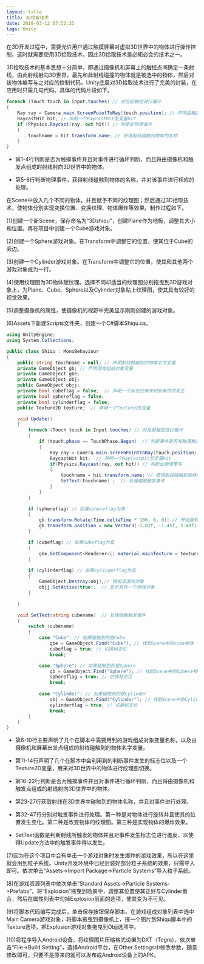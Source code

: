 ```yaml
---
layout: title
title: 3D拾取技术
date: 2019-03-12 07:52:33
tags: Unity
---
```

在3D开发过程中，需要允许用户通过触摸屏幕对虚拟3D世界中的物体进行操作控制，这时就需要使用3D拾取技术，因此3D拾取技术是必知必会的技术之一。

<!--more-->

3D拾取技术的基本思想十分简单，即通过摄像机和屏幕上的触控点间确定一条射线，由此射线射向3D世界，最先和此射线碰撞的物体就是被选中的物体，然后对该物体编写与之对应的控制代码。Unity底层对3D拾取技术进行了完美的封装，在应用时只需几句代码。具体的代码片段如下。
```cs
foreach (Touch touch in Input.touches) // 对当前触控进行循环
{
    Ray ray = Camera.main.ScreenPointToRay(touch.position); // 声明由触控点和摄像机组成的射线
    RaycastHit hit; // 声明一个RaycastHit型变量hit
    if (Physics.Raycast(ray, out hit)) // 判断此物理事件
    {
        touchname = hit.transform.name; // 获得射线碰触到物体的名称
    }
}
```
* 第1-4行判断是否为触摸事件并且对事件进行循环判断，而且将由摄像机和触发点组成的射线射向3D世界中的物体。
                
* 第5-8行判断物理事件，获得射线碰触到物体的名称，并对该事件进行相应的处理。
                
在Scene中放入几个不同的物体，并且赋予不同的纹理图；然后通过3D拾取技术，使物体分别实现变换位置、变换纹理、物体爆炸等效果。制作过程如下。
                
(1)创建一个新Scene，保存命名为“3Dshiqu”，创建Plane作为地板，调整其大小和位置。再在项目中创建一个Cube游戏对象。

(2)创建一个Sphere游戏对象。在Transform中调整它的位置，使其位于Cube的旁边。

(3)创建一个Cylinder游戏对象。在Transform中调整它的位置，使其和其他两个游戏对象成为一行。

(4)使用纹理图为3D物体赋纹理。选择不同却适当的纹理图分别拖曳到3D游戏对象上，为Plane、Cube、Sphere以及Cylinder对象贴上纹理图，使其具有较好的视觉效果。

(5)调整摄像机的属性，使摄像机的视野中完美显示刚刚创建的游戏对象。

(6)Assets下新建Scripts文件夹，创建一个C#脚本Shiqu.cs。
```cs
using UnityEngine;
using System.Collections;

public class Shiqu : MonoBehaviour
{
	public string touchname = null; // 声明射线触碰到的物体名字变量
	private GameObject gb; // 声明游戏组成对象变量
	private GameObject gbe;
	private GameObject obj;
	public GameObject objj;
	private bool cubeflag = false;  // 声明一个标志位用来判断事件的发生
	private bool sphereflag = false;
	private bool cylinderflag = false;
	public Texture2D texture;  // 声明一个Texture2D变量

	void Update()
	{
		foreach (Touch touch in Input.touches) // 对当前触控进行循环
		{ 
			if (touch.phase == TouchPhase.Began)  // 判断事件是否有触摸触发
			{  
				Ray ray = Camera.main.ScreenPointToRay(touch.position); // 声明由触控点和摄像机连射线
				RaycastHit hit;  // 声明一个RayCastHit型变量hit
				if(Physics.Raycast(ray, out hit)) // 判断此物理事件
				{ 
					touchname = hit.transform.name; // 获得射线碰触到物体的名称
					SetText(touchname) ;  // 处理碰触触发事件
				}
			}
		}

		if (sphereflag) // 如果sphereflag为真
		{
			gb.transform.Rotate(Time.deltaTime * 100, 0, 0); // 开始旋转物体
			gb.transform.position = new Vector3(-2.82f, -1.45f, 3.48f); // 使物体位置发生移动
		}

		if (cubeflag) // 如果cubeflag为真 
		{  
			gbe.GetComponent<Renderer>().material.mainTexture = texture;//改变物体的纹理图
		}

		if (cylinderflag) // 如果cylinderflag为真
		{
			GameObject.Destroy(obj);// 销毁该游戏对象
			objj.SetActive(true);  // 显示另外一个游戏对象
		} 
		
	}

	void SetText(string cubename)  // 处理碰触触发事件
	{
		switch (cubename)
		{ 
			case "Cube": // 如果碰触到的是Cube
				gbe = GameObject.Find("Cube"); // 找到Scene中的cube物体
				cubeflag = true; // 切换标志位
				break;

			case "Sphere": // 如果碰触到的是Sphere
				gb = GameObject.Find("Sphere"); // 找到Scene中的Sphere物体
				sphereflag = true; // 切换标志位
				break;
			
			case "Cylinder": // 如果碰触到的是Cylinder
				obj = GameObject.Find("Cylinder"); // 找到Scene中的Cylinder物体
				cylinderflag = true; // 切换标志位
				break; 
		}
	}
}
```
* 第6-10行主要声明了几个在脚本中需要用到的游戏组成对象变量名称，以及由摄像机和屏幕出发点组成的射线碰触到的物体名字变量。

* 第11-14行声明了几个在脚本中会利用到的判断事件发生的标志位以及一个Texture2D变量，用来对3D世界中的物体进行纹理图切换。

* 第16-22行判断是否为触摸事件并且对事件进行循环判断，而且将由摄像机和触发点组成的射线射向3D世界中的物体。

* 第23-27行获取射线在3D世界中碰触到的物体名称，并且对事件进行处理。

* 第32-47行分别对触发事件进行处理。第一种是对物体进行旋转并且使其的位置发生变化。第二种是改变物体的纹理图。第三种是实现物体的爆炸效果。

* SetText函数是判断射线所触发的物体并且对事件发生标志位进行置反，以使得Update方法中的触发事件得以发生。

(7)因为在这个项目中会有单击一个游戏对象时发生爆炸的游戏效果，所以在这里就会用到粒子系统。Unity开发环境中已经封装好部分粒子系统的效果，只需导入即可。依次单击“Assets->Import Package->Particle Systems”导入粒子系统。

(8)在游戏资源列表中依次单击“Standard Assets->Particle Systems->Prefabs”，将“Explosion”拖曳到场景中，调整其位置使其正好与Cylinder重合，然后在属性列表中勾掉Explosion前面的选项，使其变为不可见。

(9)将脚本代码编写完成后，单击保存按钮保存脚本。在游戏组成对象列表中选中Main Camera游戏对象，将脚本拖曳到摄像机上，拖一个图片到Shiqu脚本中的Texture选项，把Explosion游戏对象拖曳到Objj选项中。

(10)将程序导入Android设备，将纹理图片压缩格式设置为DXT（Tegra），依次单击“File->Build  Setting”，选择Android平台，在Other Settings中修改参数，随意修改即可，只要不是原来的就可以发布成Android设备上的APK。